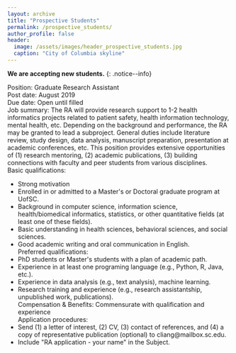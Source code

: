 ```yaml
---
layout: archive
title: "Prospective Students"
permalink: /prospective_students/
author_profile: false
header:
  image: /assets/images/header_prospective_students.jpg
  caption: "City of Columbia skyline"
---
```


**We are accepting new students.**
{: .notice--info}

Position: Graduate Research Assistant<br/>
Post date: August 2019<br/>
Due date: Open until filled<br/>
Job summary: The RA will provide research support to 1-2 health informatics projects related to patient safety, health information technology, mental health, etc. Depending on the background and performance, the RA may be granted to lead a subproject. General duties include literature review, study design, data analysis, manuscript preparation, presentation at academic conferences, etc. This position provides extensive opportunities of (1) research mentoring, (2) academic publications, (3) building connections with faculty and peer students from various disciplines.<br/>
Basic qualifications:
- Strong motivation
- Enrolled in or admitted to a Master's or Doctoral graduate program at UofSC. 
- Background in computer science, information science, health/biomedical informatics, statistics, or other quantitative fields (at least one of these fields).
- Basic understanding in health sciences, behavioral sciences, and social sciences.
- Good academic writing and oral communication in English.<br/>
Preferred qualifications: 
- PhD students or Master's students with a plan of academic path.
- Experience in at least one programing language (e.g., Python, R, Java, etc.).
- Experience in data analysis (e.g., text analysis), machine learning.
- Research training and experience (e.g., research assistantship, unpublished work, publications).<br/>
Compensation & Benefits: Commensurate with qualification and experience<br/>
Application procedures:
- Send (1) a letter of interest, (2) CV, (3) contact of references, and (4) a copy of representative publication (optional) to &#99;&#108;&#105;&#97;&#110;&#103;&#64;&#109;&#97;&#105;&#108;&#98;&#111;&#120;&#46;&#115;&#99;&#46;&#101;&#100;&#117;.
- Include "RA application - your name" in the Subject.<br/>


